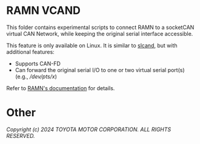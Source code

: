 
# RAMN VCAND

This folder contains experimental scripts to connect RAMN to a socketCAN virtual CAN Network, while keeping the original serial interface accessible.

This feature is only available on Linux. It is similar to [slcand](https://github.com/linux-can/can-utils/blob/master/slcand.c), but with additional features:
- Supports CAN-FD
- Can forward the original serial I/O to one or two virtual serial port(s) (e.g., */dev/pts/x*)

Refer to [RAMN's documentation](https://ramn.readthedocs.io/) for details.

# Other

*Copyright (c) 2024 TOYOTA MOTOR CORPORATION. ALL RIGHTS RESERVED.*